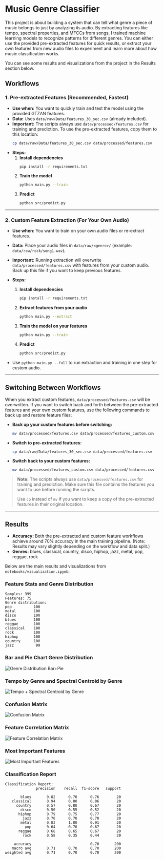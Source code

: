 # Music Genre Classifier

This project is about building a system that can tell what genre a piece of music belongs to just by analyzing its audio. By extracting features like tempo, spectral properties, and MFCCs from songs, I trained machine learning models to recognize patterns for different genres. You can either use the provided pre-extracted features for quick results, or extract your own features from new audio files to experiment and learn more about how music classification works.

You can see some results and visualizations from the project in the Results section below.

## Workflows

### 1. Pre-extracted Features (Recommended, Fastest)
- **Use when:** You want to quickly train and test the model using the provided GTZAN features.
- **Data:** Uses `data/raw/Data/features_30_sec.csv` (already included).
- **Important:** The scripts always use `data/processed/features.csv` for training and prediction. To use the pre-extracted features, copy them to this location:
  ```bash
  cp data/raw/Data/features_30_sec.csv data/processed/features.csv
  ```
- **Steps:**
  1. **Install dependencies**
     ```bash
     pip install -r requirements.txt
     ```
  2. **Train the model**
     ```bash
     python main.py --train
     ```
  3. **Predict**
     ```bash
     python src/predict.py
     ```

---

### 2. Custom Feature Extraction (For Your Own Audio)
- **Use when:** You want to train on your own audio files or re-extract features.
- **Data:** Place your audio files in `data/raw/<genre>/` (example: `data/raw/rock/song1.wav`).
- **Important:** Running extraction will overwrite `data/processed/features.csv` with features from your custom audio. Back up this file if you want to keep previous features.
- **Steps:**
  1. **Install dependencies**
     ```bash
     pip install -r requirements.txt
     ```
  2. **Extract features from your audio**
     ```bash
     python main.py --extract
     ```
  3. **Train the model on your features**
     ```bash
     python main.py --train
     ```
  4. **Predict**
     ```bash
     python src/predict.py
     ```

- Use `python main.py --full` to run extraction and training in one step for custom audio.

---

## Switching Between Workflows

When you extract custom features, `data/processed/features.csv` will be overwritten. If you want to switch back and forth between the pre-extracted features and your own custom features, use the following commands to back up and restore feature files:

- **Back up your custom features before switching:**
  ```bash
  mv data/processed/features.csv data/processed/features_custom.csv
  ```
- **Switch to pre-extracted features:**
  ```bash
  cp data/raw/Data/features_30_sec.csv data/processed/features.csv
  ```
- **Switch back to your custom features:**
  ```bash
  mv data/processed/features_custom.csv data/processed/features.csv
  ```

> **Note:** The scripts always use `data/processed/features.csv` for training and prediction. Make sure this file contains the features you want to use before running the scripts.
> 
> Use `cp` instead of `mv` if you want to keep a copy of the pre-extracted features in their original location.

---

## Results

- **Accuracy:** Both the pre-extracted and custom feature workflows achieve around 70% accuracy in the main training pipeline. (Note: Results may vary slightly depending on the workflow and data split.)
- **Genres:** blues, classical, country, disco, hiphop, jazz, metal, pop, reggae, rock


Below are the main results and visualizations from `notebooks/visualization.ipynb`:

### Feature Stats and Genre Distribution

```
Samples: 999
Features: 75
Genre distribution:
pop          100
metal        100
disco        100
blues        100
reggae       100
classical    100
rock         100
hiphop       100
country      100
jazz          99
```

### Bar and Pie Chart Genre Distribution

![Genre Distribution Bar+Pie](images/genre_distribution.png)

### Tempo by Genre and Spectral Centroid by Genre

![Tempo + Spectral Centroid by Genre](images/tempo+spectral.png)

### Confusion Matrix

![Confusion Matrix](images/confusion_matrix.png)

### Feature Correlation Matrix

![Feature Correlation Matrix](images/feature_correlation_matrix.png)

### Most Important Features

![Most Important Features](images/most_important_features.png)

### Classification Report

```
Classification Report:
              precision    recall  f1-score   support

       blues       0.82      0.70      0.76        20
   classical       0.94      0.80      0.86        20
     country       0.57      0.80      0.67        20
       disco       0.50      0.55      0.52        20
      hiphop       0.79      0.75      0.77        20
        jazz       0.70      0.70      0.70        20
       metal       0.83      1.00      0.91        20
         pop       0.64      0.70      0.67        20
      reggae       0.68      0.65      0.67        20
        rock       0.58      0.35      0.44        20

    accuracy                           0.70       200
   macro avg       0.71      0.70      0.70       200
weighted avg       0.71      0.70      0.70       200
```